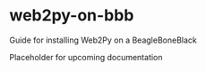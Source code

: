 # web2py-on-bbb
Guide for installing Web2Py on a BeagleBoneBlack

Placeholder for upcoming documentation
